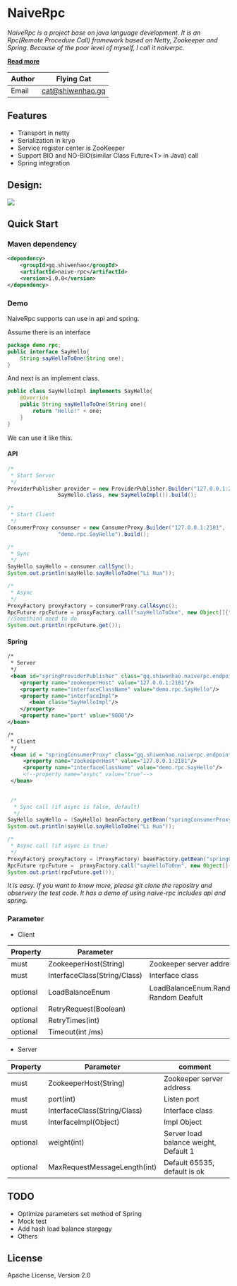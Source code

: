 # NaiveRpc
*NaiveRpc is a project base on java language development. It is an Rpc(Remote Procedure Call) framework based on Netty, Zookeeper and Spring. Because of the poor level of myself, I call it naiverpc.*

**[Read more](http://shiwenhao.gq/2018/07/10/%E8%B0%88%E8%B0%88RPC/#more)**

Author|Flying Cat
------|---------
Email|cat@shiwenhao.gq

## Features
* Transport in netty
* Serialization in kryo
* Service register center is ZooKeeper
* Support BIO and NO-BIO(similar Class Future<T\> in Java) call
* Spring integration

## Design:
![](https://camo.githubusercontent.com/04f697d846d579a5472cf63fb8b78e226ae58a5c/68747470733a2f2f696d61676573323031352e636e626c6f67732e636f6d2f626c6f672f3433343130312f3230313630332f3433343130312d32303136303331363130323635313633312d313831363036343130352e706e67)

## Quick Start
### Maven dependency
```xml
<dependency>
    <groupId>gq.shiwenhao</groupId>
    <artifactId>naive-rpc</artifactId>
    <version>1.0.0</version>
</dependency>
```
### Demo
NaiveRpc supports can use in api and spring.

Assume there is an interface
```java
package demo.rpc;
public interface SayHello{
    String sayHelloToOne(String one);
}
```
And next is an implement class.
```java
public class SayHelloImpl implements SayHello{
    @Override
    public String sayHelloToOne(String one){
        return "Hello!" + one;
    }
}
```
We can use it like this.
#### API
```java
/*
 * Start Server
 */
ProviderPublisher provider = new ProviderPublisher.Builder("127.0.0.1:2181", 9000,
                SayHello.class, new SayHelloImpl()).build();

/*
 * Start Client
 */
ConsumerProxy consumser = new ConsumerProxy.Builder("127.0.0.1:2181",
                "demo.rpc.SayHello").build();

/*
 * Sync
 */
SayHello sayHello = consumer.callSync();
System.out.println(sayHello.sayHelloToOne("Li Hua"));

/*
 * Async
 */
ProxyFactory proxyFactory = consumerProxy.callAsync();
RpcFuture rpcFuture = proxyFactory.call("sayHelloToOne", new Object[]{"world"});
//Somethind need to do
System.out.println(rpcFuture.get());
```
#### Spring
```xml
/*
 * Server
 */
 <bean id="springProviderPublisher" class="gq.shiwenhao.naiverpc.endpoint.SpringProviderPublisher">
    <property name="zookeeperHost" value="127.0.0.1:2181"/>
    <property name="interfaceClassName" value="demo.rpc.SayHello"/>
    <property name="interfaceImpl">
       <bean class="SayHelloImpl"/>
    </property>
    <property name="port" value="9000"/>
</bean>

/*
 * Client
 */
 <bean id = "springConsumerProxy" class="gq.shiwenhao.naiverpc.endpoint.SpringConsumerProxy">
     <property name="zookeeperHost" value="127.0.0.1:2181"/>
     <property name="interfaceClassName" value="demo.rpc.SayHello"/>
     <!--property name="async" value="true"-->
 </bean>
```
```java
 
 /*
  * Sync call (if async is false, default)
  */
SayHello sayHello = (SayHello) beanFactory.getBean("springConsumerProxy");
System.out.println(sayHello.sayHelloToOne("Li Hua"));

/*
 * Async call (if async is true)
 */
ProxyFactory proxyFactory = (ProxyFactory) beanFactory.getBean("springConsumerProxy");
RpcFuture rpcFuture =  proxyFactory.call("sayHelloToOne", new Object[]{"World"});
System.out.print(rpcFuture.get());

```

*It is easy. If you want to know more, please git clone the repositry and observery the test code. It has a demo of using naive-rpc includes api and spring.*

### Parameter
* Client

Property|Parameter|comment
-------|------|-------
must|ZookeeperHost(String)|Zookeeper server address
must|InterfaceClass(String/Class)|Interface class
optional|LoadBalanceEnum|LoadBalanceEnum.Random,WeightRandom,Polling,WeightPolling，Random Deafult
optional|RetryRequest(Boolean)|
optional|RetryTimes(int)|
optional|Timeout(int /ms)|

* Server

Property|Parameter|comment
-------|------|-------
must|ZookeeperHost(String)|Zookeeper server address
must|port(int)|Listen port
must|InterfaceClass(String/Class)|Interface class
must|InterfaceImpl(Object)|Impl Object
optional|weight(int)|Server load balance weight, Default 1
optional|MaxRequestMessageLength(int)|Default 65535, default is ok 

## TODO
* Optimize parameters set method of Spring
* Mock test
* Add hash load balance stargegy
* Others

## License
Apache License, Version 2.0
